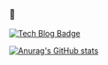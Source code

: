 ### 👋

[![Tech Blog Badge](https://img.shields.io/badge/-blog-yellow?style=flat-square&logo=blog&link=https://ililil9482.tistory.com/)](https://velog.io/@ililil9482/posts)

[![Anurag's GitHub stats](https://github-readme-stats.vercel.app/api?username=juno-choi)](https://github.com/anuraghazra/github-readme-stats)

<!--
**juno-choi/juno-choi** is a ✨ _special_ ✨ repository because its `README.md` (this file) appears on your GitHub profile.

Here are some ideas to get you started:

- 🔭 I’m currently working on ...
- 🌱 I’m currently learning ...
- 👯 I’m looking to collaborate on ...
- 🤔 I’m looking for help with ...
- 💬 Ask me about ...
- 📫 How to reach me: ...
- 😄 Pronouns: ...
- ⚡ Fun fact: ...
-->

